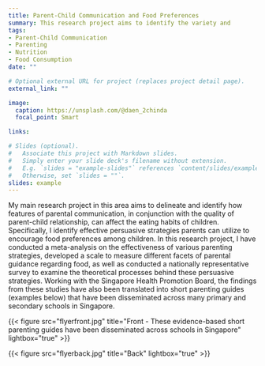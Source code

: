 ```yaml
---
title: Parent-Child Communication and Food Preferences
summary: This research project aims to identify the variety and 
tags:
- Parent-Child Communication
- Parenting
- Nutrition
- Food Consumption
date: ""

# Optional external URL for project (replaces project detail page).
external_link: ""

image:
  caption: https://unsplash.com/@daen_2chinda
  focal_point: Smart

links:

# Slides (optional).
#   Associate this project with Markdown slides.
#   Simply enter your slide deck's filename without extension.
#   E.g. `slides = "example-slides"` references `content/slides/example-slides.md`.
#   Otherwise, set `slides = ""`.
slides: example
---
```


My main research project in this area aims to delineate and identify how features of parental communication, in conjunction with the quality of parent-child relationship, can affect the eating habits of children. Specifically, I identify effective persuasive strategies parents can utilize to encourage food preferences among children. In this research project, I have conducted a meta-analysis on the effectiveness of various parenting strategies, developed a scale to measure different facets of parental guidance regarding food, as well as conducted a nationally representative survey to examine the theoretical processes behind these persuasive strategies. Working with the Singapore Health Promotion Board, the findings from these studies have also been translated into short parenting guides (examples below) that have been disseminated across many primary and secondary schools in Singapore.

{{< figure src="flyerfront.jpg" title="Front - These evidence-based short parenting guides have been disseminated across schools in Singapore" lightbox="true" >}}

{{< figure src="flyerback.jpg" title="Back" lightbox="true" >}}
